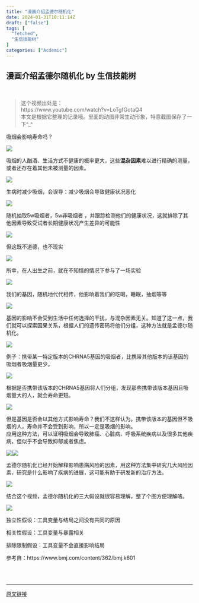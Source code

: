 ```yaml
---
title: "漫画介绍孟德尔随机化"
date: 2024-01-31T10:11:14Z
draft: ["false"]
tags: [
  "fetched",
  "生信技能树"
]
categories: ["Acdemic"]
---
```

漫画介绍孟德尔随机化 by 生信技能树
------
<div><section data-mpa-powered-by="yiban.io"><br></section><blockquote data-tool="mdnice编辑器"><section><span>这个视频出处是：</span></section><section><span>https://www.youtube.com/watch?v=LoTgfGotaQ4</span></section><section><span>本文是根据它整理的记录哦。<span>里面的动图非常生动形象，特意截图保存了一下^_^</span></span></section></blockquote><section><span>吸烟会影响寿命吗？</span></section><p><img data-imgfileid="100010427" data-ratio="0.46111111111111114" data-src="https://mmbiz.qpic.cn/mmbiz_png/8oKPbJgbBHrz4AiaJO72ia6DGYH89QMeJlTQzzHo5fbW8vbxW5V0ibvpkptnjKakgpgpDEbIyd3iabTGNrdpeyX2tQ/640?wx_fmt=png&amp;from=appmsg" data-type="png" data-w="1080" src="https://mmbiz.qpic.cn/mmbiz_png/8oKPbJgbBHrz4AiaJO72ia6DGYH89QMeJlTQzzHo5fbW8vbxW5V0ibvpkptnjKakgpgpDEbIyd3iabTGNrdpeyX2tQ/640?wx_fmt=png&amp;from=appmsg"></p><section><span>吸烟的人酗酒、生活方式不健康的概率更大，这些<strong>混杂因素</strong>难以进行精确的测量，或者还存在着其他未被测量的因素。</span></section><p><img data-imgfileid="100010429" data-ratio="0.37037037037037035" data-src="https://mmbiz.qpic.cn/mmbiz_png/8oKPbJgbBHrz4AiaJO72ia6DGYH89QMeJl49OkF6b7fLvHeXkCiaHm9fR8GQ3IQQb5CrYUbXTiaRNDZYMqzWDjXKicg/640?wx_fmt=png&amp;from=appmsg" data-type="png" data-w="1080" src="https://mmbiz.qpic.cn/mmbiz_png/8oKPbJgbBHrz4AiaJO72ia6DGYH89QMeJl49OkF6b7fLvHeXkCiaHm9fR8GQ3IQQb5CrYUbXTiaRNDZYMqzWDjXKicg/640?wx_fmt=png&amp;from=appmsg"></p><section><span>生病时减少吸烟，会误导：减少吸烟会导致健康状况恶化</span></section><p><img data-imgfileid="100010431" data-ratio="0.2537037037037037" data-src="https://mmbiz.qpic.cn/mmbiz_png/8oKPbJgbBHrz4AiaJO72ia6DGYH89QMeJlNmE9ibf0ic9mDosaONPaJPZaQeAg80PdeHCl6rjjLeN1CicNpyL1mgVAw/640?wx_fmt=png&amp;from=appmsg" data-type="png" data-w="1080" src="https://mmbiz.qpic.cn/mmbiz_png/8oKPbJgbBHrz4AiaJO72ia6DGYH89QMeJlNmE9ibf0ic9mDosaONPaJPZaQeAg80PdeHCl6rjjLeN1CicNpyL1mgVAw/640?wx_fmt=png&amp;from=appmsg"></p><section><span>随机抽取5w吸烟者，5w非吸烟者 ，并跟踪检测他们的健康状况，这就排除了其他因素导致受试者长期健康状况产生差异的可能性</span></section><p><img data-imgfileid="100010432" data-ratio="0.16666666666666666" data-src="https://mmbiz.qpic.cn/mmbiz_png/8oKPbJgbBHrz4AiaJO72ia6DGYH89QMeJlCesKXFaV5ORUdbHDP4eg8tm8WOo0aq4zQRlpsicvc4sJL8icLQFRic2fw/640?wx_fmt=png&amp;from=appmsg" data-type="png" data-w="1080" src="https://mmbiz.qpic.cn/mmbiz_png/8oKPbJgbBHrz4AiaJO72ia6DGYH89QMeJlCesKXFaV5ORUdbHDP4eg8tm8WOo0aq4zQRlpsicvc4sJL8icLQFRic2fw/640?wx_fmt=png&amp;from=appmsg"></p><section><span>但这既不道德，也不现实</span></section><p><img data-imgfileid="100010434" data-ratio="0.6675925925925926" data-src="https://mmbiz.qpic.cn/mmbiz_png/8oKPbJgbBHrz4AiaJO72ia6DGYH89QMeJls93uKzM7YceTyh8iaS91Mib1NL39saTD6Ro4nBa9Bfhwf3bH8gWyPKlg/640?wx_fmt=png&amp;from=appmsg" data-type="png" data-w="1080" src="https://mmbiz.qpic.cn/mmbiz_png/8oKPbJgbBHrz4AiaJO72ia6DGYH89QMeJls93uKzM7YceTyh8iaS91Mib1NL39saTD6Ro4nBa9Bfhwf3bH8gWyPKlg/640?wx_fmt=png&amp;from=appmsg"></p><section><span>所幸，在人出生之前，就在不知情的情况下参与了一场实验</span></section><p><img data-imgfileid="100010430" data-ratio="0.3055555555555556" data-src="https://mmbiz.qpic.cn/mmbiz_png/8oKPbJgbBHrz4AiaJO72ia6DGYH89QMeJlnRiaxL3VqqdKpDTzIrWx9gpFD07ibx5p6UoKb2Ro9ficeGxl4hCNQhMxQ/640?wx_fmt=png&amp;from=appmsg" data-type="png" data-w="1080" src="https://mmbiz.qpic.cn/mmbiz_png/8oKPbJgbBHrz4AiaJO72ia6DGYH89QMeJlnRiaxL3VqqdKpDTzIrWx9gpFD07ibx5p6UoKb2Ro9ficeGxl4hCNQhMxQ/640?wx_fmt=png&amp;from=appmsg"></p><section><span>我们的基因，随机地代代相传，他影响着我们的吃喝，睡眠，抽烟等等</span></section><p><img data-imgfileid="100010433" data-ratio="0.7388888888888889" data-src="https://mmbiz.qpic.cn/mmbiz_png/8oKPbJgbBHrz4AiaJO72ia6DGYH89QMeJlE8wV62yicsiaWianfmGAwCpVeaLYuN5ibibhVTbZ0MjTIiaKurM4tqRSGUdA/640?wx_fmt=png&amp;from=appmsg" data-type="png" data-w="1080" src="https://mmbiz.qpic.cn/mmbiz_png/8oKPbJgbBHrz4AiaJO72ia6DGYH89QMeJlE8wV62yicsiaWianfmGAwCpVeaLYuN5ibibhVTbZ0MjTIiaKurM4tqRSGUdA/640?wx_fmt=png&amp;from=appmsg"></p><section><span>基因的影响不会受到生活中任何选择的干扰，与混杂因素无关。知道了这一点，我们就可以探索因果关系，根据人们的遗传密码将他们分组，这种方法就是孟德尔随机化。</span></section><p><img data-imgfileid="100010439" data-ratio="0.34629629629629627" data-src="https://mmbiz.qpic.cn/mmbiz_png/8oKPbJgbBHrz4AiaJO72ia6DGYH89QMeJlBBtPW1IVnGbKA5ENGPHR8lia61bMmAjPDT8eDeGVaVApg08ZVA2fy9w/640?wx_fmt=png&amp;from=appmsg" data-type="png" data-w="1080" src="https://mmbiz.qpic.cn/mmbiz_png/8oKPbJgbBHrz4AiaJO72ia6DGYH89QMeJlBBtPW1IVnGbKA5ENGPHR8lia61bMmAjPDT8eDeGVaVApg08ZVA2fy9w/640?wx_fmt=png&amp;from=appmsg"></p><section><span>例子：携带某一特定版本的CHRNA5基因的吸烟者，比携带其他版本的该基因的吸烟者吸烟量更少。</span></section><p><img data-imgfileid="100010438" data-ratio="0.7113924050632912" data-src="https://mmbiz.qpic.cn/mmbiz_png/8oKPbJgbBHrz4AiaJO72ia6DGYH89QMeJlKficicJGY4YSkgVOkKQdfialUllP7uicSZLEMfI6vTksbJlicmXibkXU38AQ/640?wx_fmt=png&amp;from=appmsg" data-type="png" data-w="790" src="https://mmbiz.qpic.cn/mmbiz_png/8oKPbJgbBHrz4AiaJO72ia6DGYH89QMeJlKficicJGY4YSkgVOkKQdfialUllP7uicSZLEMfI6vTksbJlicmXibkXU38AQ/640?wx_fmt=png&amp;from=appmsg"></p><section><span>根据是否携带该版本的<span>CHRNA5</span>基因将人们分组，发现那些携带该版本基因且吸烟量大的人，就会寿命更短。</span></section><p><img data-imgfileid="100010436" data-ratio="0.5064814814814815" data-src="https://mmbiz.qpic.cn/mmbiz_png/8oKPbJgbBHrz4AiaJO72ia6DGYH89QMeJlM6WWYR8fb226OhRY2IJmJ7HkNibkiborz00z84JxlYXG0pCRspzduInQ/640?wx_fmt=png&amp;from=appmsg" data-type="png" data-w="1080" src="https://mmbiz.qpic.cn/mmbiz_png/8oKPbJgbBHrz4AiaJO72ia6DGYH89QMeJlM6WWYR8fb226OhRY2IJmJ7HkNibkiborz00z84JxlYXG0pCRspzduInQ/640?wx_fmt=png&amp;from=appmsg"></p><section><span>但是基因是否会以其他方式影响寿命？我们不这样认为。携带该版本的基因但不吸烟的人，寿命并不会受到影响，所以一定是吸烟的影响。</span></section><section><span>应用这种方法，可以证明吸烟会导致肺癌、心脏病、呼吸系统疾病以及很多其他疾病，但似乎不会导致抑郁或者焦虑。</span></section><p><img data-imgfileid="100010437" data-ratio="0.40370370370370373" data-src="https://mmbiz.qpic.cn/mmbiz_png/8oKPbJgbBHrz4AiaJO72ia6DGYH89QMeJl6SPH5OCArb2BoJMicxt1lrpShq1feAqwPXf29UricqPibyvWOwAjWIdbA/640?wx_fmt=png&amp;from=appmsg" data-type="png" data-w="1080" src="https://mmbiz.qpic.cn/mmbiz_png/8oKPbJgbBHrz4AiaJO72ia6DGYH89QMeJl6SPH5OCArb2BoJMicxt1lrpShq1feAqwPXf29UricqPibyvWOwAjWIdbA/640?wx_fmt=png&amp;from=appmsg"><img data-imgfileid="100010435" data-ratio="0.7007874015748031" data-src="https://mmbiz.qpic.cn/mmbiz_png/8oKPbJgbBHrz4AiaJO72ia6DGYH89QMeJlCMXdkviczTibgl1SejSKu3qsMUkYchqTcyJk3tRw6U6ZmJC7o4IgnHHQ/640?wx_fmt=png&amp;from=appmsg" data-type="png" data-w="508" src="https://mmbiz.qpic.cn/mmbiz_png/8oKPbJgbBHrz4AiaJO72ia6DGYH89QMeJlCMXdkviczTibgl1SejSKu3qsMUkYchqTcyJk3tRw6U6ZmJC7o4IgnHHQ/640?wx_fmt=png&amp;from=appmsg"></p><section><span>孟德尔随机化已经开始解释影响患病风险的因素，用这种方法集中研究几大风险因素，研究是什么影响了疾病的进展，这可能有助于研发新的治疗方法。</span></section><p><img data-imgfileid="100010441" data-ratio="0.5592734225621415" data-src="https://mmbiz.qpic.cn/mmbiz_png/8oKPbJgbBHrz4AiaJO72ia6DGYH89QMeJlgtBB3ZdzQZhxgyuSSdHx41NgxQ3CzGSRAyiahhTczKialYyCq6xopeicQ/640?wx_fmt=png&amp;from=appmsg" data-type="png" data-w="1046" src="https://mmbiz.qpic.cn/mmbiz_png/8oKPbJgbBHrz4AiaJO72ia6DGYH89QMeJlgtBB3ZdzQZhxgyuSSdHx41NgxQ3CzGSRAyiahhTczKialYyCq6xopeicQ/640?wx_fmt=png&amp;from=appmsg"></p><section><span>结合这个视频，孟德尔随机化的三大假设就很容易理解，整了个图方便理解咯。</span></section><p data-tool="mdnice编辑器"><img data-imgfileid="100010440" data-ratio="0.5577109602327837" data-src="https://mmbiz.qpic.cn/mmbiz_png/8oKPbJgbBHrz4AiaJO72ia6DGYH89QMeJlMt9e81ExYkcN8LeGYKsZliaSxsial3exvxn7ZJhhibEhSwdOClhjmDkwg/640?wx_fmt=png&amp;from=appmsg" data-type="png" data-w="1031" src="https://mmbiz.qpic.cn/mmbiz_png/8oKPbJgbBHrz4AiaJO72ia6DGYH89QMeJlMt9e81ExYkcN8LeGYKsZliaSxsial3exvxn7ZJhhibEhSwdOClhjmDkwg/640?wx_fmt=png&amp;from=appmsg"></p><p><span><ne-clipboard data="%7B%22type%22%3A%22fragment%22%2C%22name%22%3A%22%23fragment%22%2C%22children%22%3A%5B%7B%22type%22%3A%22element%22%2C%22id%22%3A%22ue7c46c56%22%2C%22name%22%3A%22p%22%2C%22attrs%22%3A%7B%22alignment%22%3A%22left%22%7D%2C%22children%22%3A%5B%7B%22type%22%3A%22text%22%2C%22id%22%3A%22u2fc4a797%22%2C%22name%22%3A%22%23text%22%2C%22attrs%22%3A%7B%7D%2C%22data%22%3A%22%E7%8B%AC%E7%AB%8B%E6%80%A7%E5%81%87%E8%AE%BE%EF%BC%9A%E5%B7%A5%E5%85%B7%E5%8F%98%E9%87%8F%E4%B8%8E%E7%BB%93%E5%B1%80%E4%B9%8B%E9%97%B4%E6%B2%A1%E6%9C%89%E5%85%B1%E5%90%8C%E7%9A%84%E5%8E%9F%E5%9B%A0%22%7D%5D%7D%2C%7B%22type%22%3A%22element%22%2C%22id%22%3A%22u52de021c%22%2C%22name%22%3A%22p%22%2C%22attrs%22%3A%7B%22alignment%22%3A%22left%22%7D%2C%22children%22%3A%5B%7B%22type%22%3A%22text%22%2C%22id%22%3A%22ub7d8c4de%22%2C%22name%22%3A%22%23text%22%2C%22attrs%22%3A%7B%7D%2C%22data%22%3A%22%E7%9B%B8%E5%85%B3%E6%80%A7%E5%81%87%E8%AE%BE%EF%BC%9A%E5%B7%A5%E5%85%B7%E5%8F%98%E9%87%8F%E4%B8%8E%E6%9A%B4%E9%9C%B2%E7%9B%B8%E5%85%B3%22%7D%5D%7D%2C%7B%22type%22%3A%22element%22%2C%22id%22%3A%22u14f7c3eb%22%2C%22name%22%3A%22p%22%2C%22attrs%22%3A%7B%22alignment%22%3A%22left%22%7D%2C%22children%22%3A%5B%7B%22type%22%3A%22text%22%2C%22id%22%3A%22u49aa9842%22%2C%22name%22%3A%22%23text%22%2C%22attrs%22%3A%7B%7D%2C%22data%22%3A%22%E6%8E%92%E9%99%A4%E9%99%90%E5%88%B6%E5%81%87%E8%AE%BE%EF%BC%9A%E5%B7%A5%E5%85%B7%E5%8F%98%E9%87%8F%E4%B8%8E%E7%BB%93%E5%B1%80%E6%97%A0%E5%85%B3%22%7D%5D%7D%5D%2C%22attrs%22%3A%7B%7D%7D" source="https%3A%2F%2Fwww.yuque.com%2Fxiaojiewanglezenmofenshen%2Fnszrf0%2Fmgnc7uslql2hhagy"></ne-clipboard></span></p><p><span>独立性假设：工具变量与结局之间没有共同的原因</span></p><p><span>相关性假设：工具变量与暴露相关</span></p><p><span>排除限制假设：工具变量<span>不会直接影响结局</span></span></p><p><span><span>参考自：</span>https://www.bmj.com/content/362/bmj.k601</span></p><section><section><br></section></section><section><br></section><p><mp-style-type data-value="3"></mp-style-type></p></div>  
<hr>
<a href="https://mp.weixin.qq.com/s/-1syM5RrzlxYlMCfuvedlg",target="_blank" rel="noopener noreferrer">原文链接</a>

